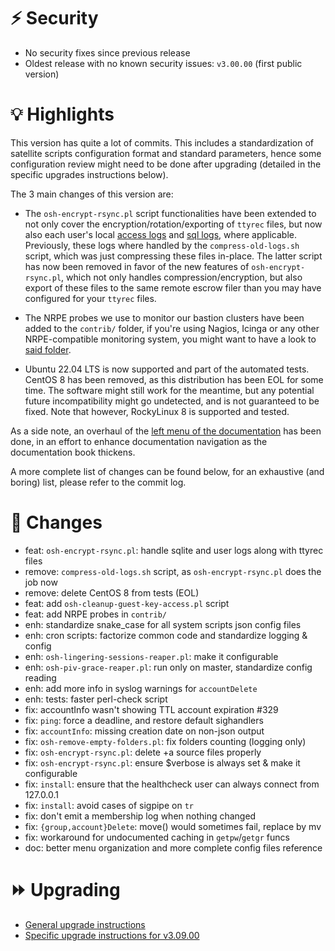 # :zap: Security

- No security fixes since previous release
- Oldest release with no known security issues: `v3.00.00` (first public version)

# :bulb: Highlights

This version has quite a lot of commits. This includes a standardization of satellite scripts configuration format and standard parameters, hence some configuration review might need to be done after upgrading (detailed in the specific upgrades instructions below).

The 3 main changes of this version are:

- The ``osh-encrypt-rsync.pl`` script functionalities have been extended to not only cover the encryption/rotation/exporting of ``ttyrec`` files, but now also each user's local [access logs](https://ovh.github.io/the-bastion/administration/configuration/bastion_conf.html#enableaccountaccesslog) and [sql logs](https://ovh.github.io/the-bastion/administration/configuration/bastion_conf.html#enableaccountsqllog), where applicable. Previously, these logs where handled by the ``compress-old-logs.sh`` script, which was just compressing these files in-place. The latter script has now been removed in favor of the new features of ``osh-encrypt-rsync.pl``, which not only handles compression/encryption, but also export of these files to the same remote escrow filer than you may have configured for your ``ttyrec`` files.

- The NRPE probes we use to monitor our bastion clusters have been added to the ``contrib/`` folder, if you're using Nagios, Icinga or any other NRPE-compatible monitoring system, you might want to have a look to [said folder](contrib/nrpe).

- Ubuntu 22.04 LTS is now supported and part of the automated tests. CentOS 8 has been removed, as this distribution has been EOL for some time. The software might still work for the meantime, but any potential future incompatibility might go undetected, and is not guaranteed to be fixed. Note that however, RockyLinux 8 is supported and tested.

As a side note, an overhaul of the [left menu of the documentation](https://ovh.github.io/the-bastion) has been done, in an effort to enhance documentation navigation as the documentation book thickens.

A more complete list of changes can be found below, for an exhaustive (and boring) list, please refer to the commit log.

# :pushpin: Changes
- feat: ``osh-encrypt-rsync.pl``: handle sqlite and user logs along with ttyrec files
- remove: ``compress-old-logs.sh`` script, as ``osh-encrypt-rsync.pl`` does the job now
- remove: delete CentOS 8 from tests (EOL)
- feat: add ``osh-cleanup-guest-key-access.pl`` script
- feat: add NRPE probes in ``contrib/``
- enh: standardize snake_case for all system scripts json config files
- enh: cron scripts: factorize common code and standardize logging & config
- enh: ``osh-lingering-sessions-reaper.pl``: make it configurable
- enh: ``osh-piv-grace-reaper.pl``: run only on master, standardize config reading
- enh: add more info in syslog warnings for ``accountDelete``
- enh: tests: faster perl-check script
- fix: accountInfo wasn't showing TTL account expiration #329
- fix: ``ping``: force a deadline, and restore default sighandlers
- fix: ``accountInfo``: missing creation date on non-json output
- fix: ``osh-remove-empty-folders.pl``: fix folders counting (logging only)
- fix: ``osh-encrypt-rsync.pl``: delete +a source files properly
- fix: ``osh-encrypt-rsync.pl``: ensure $verbose is always set & make it configurable
- fix: ``install``: ensure that the healthcheck user can always connect from 127.0.0.1
- fix: ``install``: avoid cases of sigpipe on `tr`
- fix: don't emit a membership log when nothing changed
- fix: ``{group,account}Delete``: move() would sometimes fail, replace by mv
- fix: workaround for undocumented caching in ``getpw``/``getgr`` funcs
- doc: better menu organization and more complete config files reference

# :fast_forward: Upgrading

- [General upgrade instructions](https://ovh.github.io/the-bastion/installation/upgrading.html)
- [Specific upgrade instructions for v3.09.00](https://ovh.github.io/the-bastion/installation/upgrading.html#v3-09-00-2022-09-21)
